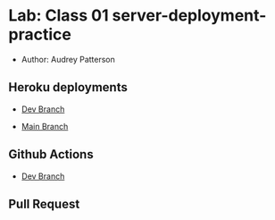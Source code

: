 # Lab: Class 01 server-deployment-practice

- Author: Audrey Patterson

## Heroku deployments

- [Dev Branch](https://audrey-server-deploy-dev.herokuapp.com/)

- [Main Branch](https://audrey-server-deploy-prod.herokuapp.com/)

## Github Actions

- [Dev Branch](https://github.com/arpatterson31/server-deployment-practice/runs/2385701636)

## Pull Request
